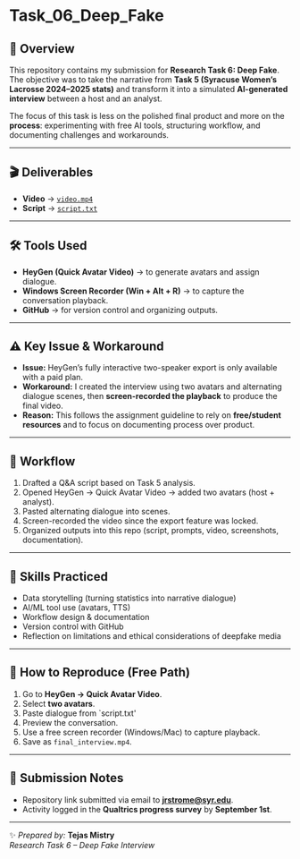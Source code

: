 # Task_06_Deep_Fake

## 📌 Overview
This repository contains my submission for **Research Task 6: Deep Fake**.  
The objective was to take the narrative from **Task 5 (Syracuse Women’s Lacrosse 2024–2025 stats)** and transform it into a simulated **AI-generated interview** between a host and an analyst.  

The focus of this task is less on the polished final product and more on the **process**: experimenting with free AI tools, structuring workflow, and documenting challenges and workarounds.

---

## 🎬 Deliverables
- **Video** → [`video.mp4`](video.mp4)  
- **Script** → [`script.txt`](script.txt)  
---

## 🛠 Tools Used
- **HeyGen (Quick Avatar Video)** → to generate avatars and assign dialogue.  
- **Windows Screen Recorder (Win + Alt + R)** → to capture the conversation playback.  
- **GitHub** → for version control and organizing outputs.

---

## ⚠️ Key Issue & Workaround
- **Issue:** HeyGen’s fully interactive two-speaker export is only available with a paid plan.  
- **Workaround:** I created the interview using two avatars and alternating dialogue scenes, then **screen-recorded the playback** to produce the final video.  
- **Reason:** This follows the assignment guideline to rely on **free/student resources** and to focus on documenting process over product.

---

## 📄 Workflow
1. Drafted a Q&A script based on Task 5 analysis.  
2. Opened HeyGen → Quick Avatar Video → added two avatars (host + analyst).  
3. Pasted alternating dialogue into scenes.  
4. Screen-recorded the video since the export feature was locked.  
5. Organized outputs into this repo (script, prompts, video, screenshots, documentation).  

---

## 🔑 Skills Practiced
- Data storytelling (turning statistics into narrative dialogue)  
- AI/ML tool use (avatars, TTS)  
- Workflow design & documentation  
- Version control with GitHub  
- Reflection on limitations and ethical considerations of deepfake media  

---

## 📂 How to Reproduce (Free Path)
1. Go to **HeyGen → Quick Avatar Video**.  
2. Select **two avatars**.  
3. Paste dialogue from `script.txt'  
4. Preview the conversation.  
5. Use a free screen recorder (Windows/Mac) to capture playback.  
6. Save as `final_interview.mp4`.  

---

## 📧 Submission Notes
- Repository link submitted via email to **jrstrome@syr.edu**.  
- Activity logged in the **Qualtrics progress survey** by **September 1st**.  

---

✨ *Prepared by:* **Tejas Mistry**  
*Research Task 6 – Deep Fake Interview*
